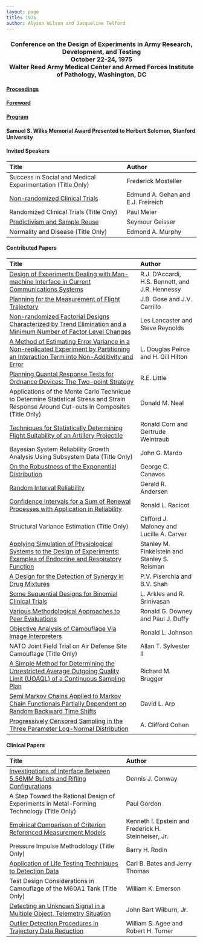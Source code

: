 ```yaml
---
layout: page
title: 1975
author: Alyson Wilson and Jacqueline Telford
---
```

<div align="center"><h3>Conference on the Design of Experiments in Army Research, Development, and Testing<br>
October 22-24, 1975<br>
Walter Reed Army Medical Center and Armed Forces Institute of Pathology, Washington, DC</h3></div>


#### [Proceedings](https://alysongwilson.github.io/ACAS/DOE3/DOE21.pdf#page=2)

#### [Foreword](https://alysongwilson.github.io/ACAS/DOE3/DOE21.pdf#page=4)

#### [Program](https://alysongwilson.github.io/ACAS/DOE3/DOE21.pdf#page=8)

#### Samuel S. Wilks Memorial Award Presented to Herbert Solomon, Stanford University


#### Invited Speakers

| Title | Author |
| :--- | :--- |
| Success in Social and Medical Experimentation (Title Only) | Frederick Mosteller |
| [Non-randomized Clinical Trials](https://alysongwilson.github.io/ACAS/DOE3/DOE21.pdf#page=56) | Edmund A. Gehan and E.J. Freireich |
| Randomized Clinical Trials (Title Only) | Paul Meier |
| [Predictivism and Sample Reuse](https://alysongwilson.github.io/ACAS/DOE3/DOE21.pdf#page=355) | Seymour Geisser |
| Normality and Disease (Title Only) | Edmond A. Murphy |


#### Contributed Papers

| Title | Author |
| :--- | :--- |
| [Design of Experiments Dealing with Man-machine Interface in Current Communications Systems](https://alysongwilson.github.io/ACAS/DOE3/DOE21.pdf#page=29) | R.J. D’Accardi, H.S. Bennett, and J.R. Hennessy |
| [Planning for the Measurement of Flight Trajectory](https://alysongwilson.github.io/ACAS/DOE3/DOE21.pdf#page=46) | J.B. Gose and J.V. Carrillo |
| [Non-randomized Factorial Designs Characterized by Trend Elimination and a Minimum Number of Factor Level Changes](https://alysongwilson.github.io/ACAS/DOE3/DOE21.pdf#page=88) | Les Lancaster and Steve Reynolds |
| [A Method of Estimating Error Variance in a Non-replicated Experiment by Partitioning an Interaction Term into Non-Additivity and Error](https://alysongwilson.github.io/ACAS/DOE3/DOE21.pdf#page=129) | L. Douglas Peirce and H. Gill Hilton |
| [Planning Quantal Response Tests for Ordnance Devices: The Two-point Strategy](https://alysongwilson.github.io/ACAS/DOE3/DOE21.pdf#page=163) | R.E. Little |
| Applications of the Monte Carlo Technique to Determine Statistical Stress and Strain Response Around Cut-outs in Composites (Title Only) | Donald M. Neal |
| [Techniques for Statistically Determining Flight Suitability of an Artillery Projectile](https://alysongwilson.github.io/ACAS/DOE3/DOE21.pdf#page=178) | Ronald Corn and Gertrude Weintraub |
| Bayesian System Reliability Growth Analysis Using Subsystem Data (Title Only) | John G. Mardo |
| [On the Robustness of the Exponential Distribution](https://alysongwilson.github.io/ACAS/DOE3/DOE21.pdf#page=255) | George C. Canavos |
| [Random Interval Reliability](https://alysongwilson.github.io/ACAS/DOE3/DOE21.pdf#page=261) | Gerald R. Andersen |
| [Confidence Intervals for a Sum of Renewal Processes with Application in Reliability](https://alysongwilson.github.io/ACAS/DOE3/DOE21.pdf#page=280) | Ronald L. Racicot |
| Structural Variance Estimation (Title Only) | Clifford J. Maloney and Lucille A. Carver |
| [Applying Simulation of Physiological Systems to the Design of Experiments: Examples of Endocrine and Respiratory Function](https://alysongwilson.github.io/ACAS/DOE3/DOE21.pdf#page=307) | Stanley M. Finkelstein and Stanley S. Reisman |
| [A Design for the Detection of Synergy in Drug Mixtures](https://alysongwilson.github.io/ACAS/DOE3/DOE21.pdf#page=330) | P.V. Piserchia and B.V. Shah |
| [Some Sequential Designs for Binomial Clinical Trials](https://alysongwilson.github.io/ACAS/DOE3/DOE21.pdf#page=343) | L. Arkles and R. Srinivasan |
| [Various Methodological Approaches to Peer Evaluations](https://alysongwilson.github.io/ACAS/DOE3/DOE21.pdf#page=369) | Ronald G. Downey and Paul J. Duffy |
| [Objective Analysis of Camouflage Via Image Interpreters](https://alysongwilson.github.io/ACAS/DOE3/DOE21.pdf#page=400) | Ronald L. Johnson |
| NATO Joint Field Trial on Air Defense Site Camouflage (Title Only) | Allan T. Sylvester II |
| [A Simple Method for Determining the Unrestricted Average Outgoing Quality Limit (UOAQL) of a Continuous Sampling Plan](https://alysongwilson.github.io/ACAS/DOE3/DOE21.pdf#page=414) | Richard M. Brugger |
| [Semi Markov Chains Applied to Markov Chain Functionals Partially Dependent on Random Backward Time Shifts](https://alysongwilson.github.io/ACAS/DOE3/DOE21.pdf#page=422) | David L. Arp |
| [Progressively Censored Sampling in the Three Parameter Log-Normal Distribution](https://alysongwilson.github.io/ACAS/DOE3/DOE21.pdf#page=481) | A. Clifford Cohen |


#### Clinical Papers

| Title | Author |
| :--- | :--- |
| [Investigations of Interface Between 5.56MM Bullets and Rifling Configurations](https://alysongwilson.github.io/ACAS/DOE3/DOE21.pdf#page=17) | Dennis J. Conway |
| A Step Toward the Rational Design of Experiments in Metal-Forming Technology (Title Only) | Paul Gordon |
| [Empirical Comparison of Criterion Referenced Measurement Models](https://alysongwilson.github.io/ACAS/DOE3/DOE21.pdf#page=79) | Kenneth I. Epstein and Frederick H. Steinheiser, Jr. |
| Pressure Impulse Methodology (Title Only) | Barry H. Rodin |
| [Application of Life Testing Techniques to Detection Data](https://alysongwilson.github.io/ACAS/DOE3/DOE21.pdf#page=206) | Carl B. Bates and Jerry Thomas |
| Test Design Considerations in Camouflage of the M60A1 Tank (Title Only) | William K. Emerson |
| [Detecting an Unknown Signal in a Multiple Object, Telemetry Situation](https://alysongwilson.github.io/ACAS/DOE3/DOE21.pdf#page=290) | John Bart Wilburn, Jr. |
| [Outlier Detection Procedures in Trajectory Data Reduction](https://alysongwilson.github.io/ACAS/DOE3/DOE21.pdf#page=300) | William S. Agee and Robert H. Turner |
